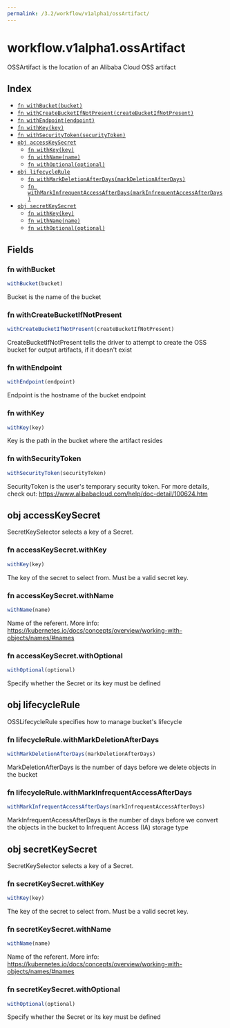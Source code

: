 ```yaml
---
permalink: /3.2/workflow/v1alpha1/ossArtifact/
---
```


# workflow.v1alpha1.ossArtifact

OSSArtifact is the location of an Alibaba Cloud OSS artifact

## Index

* [`fn withBucket(bucket)`](#fn-withbucket)
* [`fn withCreateBucketIfNotPresent(createBucketIfNotPresent)`](#fn-withcreatebucketifnotpresent)
* [`fn withEndpoint(endpoint)`](#fn-withendpoint)
* [`fn withKey(key)`](#fn-withkey)
* [`fn withSecurityToken(securityToken)`](#fn-withsecuritytoken)
* [`obj accessKeySecret`](#obj-accesskeysecret)
  * [`fn withKey(key)`](#fn-accesskeysecretwithkey)
  * [`fn withName(name)`](#fn-accesskeysecretwithname)
  * [`fn withOptional(optional)`](#fn-accesskeysecretwithoptional)
* [`obj lifecycleRule`](#obj-lifecyclerule)
  * [`fn withMarkDeletionAfterDays(markDeletionAfterDays)`](#fn-lifecyclerulewithmarkdeletionafterdays)
  * [`fn withMarkInfrequentAccessAfterDays(markInfrequentAccessAfterDays)`](#fn-lifecyclerulewithmarkinfrequentaccessafterdays)
* [`obj secretKeySecret`](#obj-secretkeysecret)
  * [`fn withKey(key)`](#fn-secretkeysecretwithkey)
  * [`fn withName(name)`](#fn-secretkeysecretwithname)
  * [`fn withOptional(optional)`](#fn-secretkeysecretwithoptional)

## Fields

### fn withBucket

```ts
withBucket(bucket)
```

Bucket is the name of the bucket

### fn withCreateBucketIfNotPresent

```ts
withCreateBucketIfNotPresent(createBucketIfNotPresent)
```

CreateBucketIfNotPresent tells the driver to attempt to create the OSS bucket for output artifacts, if it doesn't exist

### fn withEndpoint

```ts
withEndpoint(endpoint)
```

Endpoint is the hostname of the bucket endpoint

### fn withKey

```ts
withKey(key)
```

Key is the path in the bucket where the artifact resides

### fn withSecurityToken

```ts
withSecurityToken(securityToken)
```

SecurityToken is the user's temporary security token. For more details, check out: https://www.alibabacloud.com/help/doc-detail/100624.htm

## obj accessKeySecret

SecretKeySelector selects a key of a Secret.

### fn accessKeySecret.withKey

```ts
withKey(key)
```

The key of the secret to select from.  Must be a valid secret key.

### fn accessKeySecret.withName

```ts
withName(name)
```

Name of the referent. More info: https://kubernetes.io/docs/concepts/overview/working-with-objects/names/#names

### fn accessKeySecret.withOptional

```ts
withOptional(optional)
```

Specify whether the Secret or its key must be defined

## obj lifecycleRule

OSSLifecycleRule specifies how to manage bucket's lifecycle

### fn lifecycleRule.withMarkDeletionAfterDays

```ts
withMarkDeletionAfterDays(markDeletionAfterDays)
```

MarkDeletionAfterDays is the number of days before we delete objects in the bucket

### fn lifecycleRule.withMarkInfrequentAccessAfterDays

```ts
withMarkInfrequentAccessAfterDays(markInfrequentAccessAfterDays)
```

MarkInfrequentAccessAfterDays is the number of days before we convert the objects in the bucket to Infrequent Access (IA) storage type

## obj secretKeySecret

SecretKeySelector selects a key of a Secret.

### fn secretKeySecret.withKey

```ts
withKey(key)
```

The key of the secret to select from.  Must be a valid secret key.

### fn secretKeySecret.withName

```ts
withName(name)
```

Name of the referent. More info: https://kubernetes.io/docs/concepts/overview/working-with-objects/names/#names

### fn secretKeySecret.withOptional

```ts
withOptional(optional)
```

Specify whether the Secret or its key must be defined